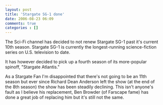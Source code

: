 ```yaml
---
layout: post
title: 'Stargate SG-1 done'
date: 2006-08-23 06:09
comments: true
categories : []
---  
```


The Sci-Fi channel has decided to not renew Stargate SG-1 past it's current 10th season. Stargate SG-1 is currently the longest-running science-fiction series on U.S. television to date.

It has however decided to pick up a fourth season of its more-popular spinoff, "Stargate Atlantis."

As a Stargate Fan I'm disappointed that there's not going to be an 11th season but ever since Richard Dean Anderson left the show (at the end of the 8th season) the show has been steadily declining. This isn't anyone's fault as I believe his replacement, Ben Browder (of Farscape fame) has done a great job of replacing him but it's still not the same.


